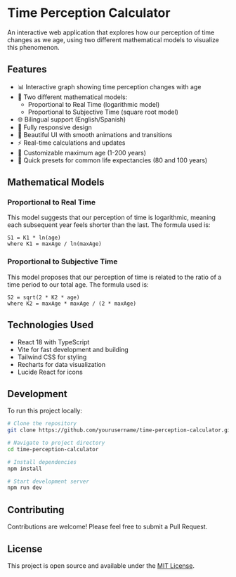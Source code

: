 # Time Perception Calculator

An interactive web application that explores how our perception of time changes as we age, using two different mathematical models to visualize this phenomenon.

## Features

- 📊 Interactive graph showing time perception changes with age
- 🔄 Two different mathematical models:
  - Proportional to Real Time (logarithmic model)
  - Proportional to Subjective Time (square root model)
- 🌐 Bilingual support (English/Spanish)
- 📱 Fully responsive design
- 🎨 Beautiful UI with smooth animations and transitions
- ⚡ Real-time calculations and updates
- 🔧 Customizable maximum age (1-200 years)
- 🎯 Quick presets for common life expectancies (80 and 100 years)

## Mathematical Models

### Proportional to Real Time
This model suggests that our perception of time is logarithmic, meaning each subsequent year feels shorter than the last. The formula used is:

```
S1 = K1 * ln(age)
where K1 = maxAge / ln(maxAge)
```

### Proportional to Subjective Time
This model proposes that our perception of time is related to the ratio of a time period to our total age. The formula used is:

```
S2 = sqrt(2 * K2 * age)
where K2 = maxAge * maxAge / (2 * maxAge)
```

## Technologies Used

- React 18 with TypeScript
- Vite for fast development and building
- Tailwind CSS for styling
- Recharts for data visualization
- Lucide React for icons

## Development

To run this project locally:

```bash
# Clone the repository
git clone https://github.com/yourusername/time-perception-calculator.git

# Navigate to project directory
cd time-perception-calculator

# Install dependencies
npm install

# Start development server
npm run dev
```

## Contributing

Contributions are welcome! Please feel free to submit a Pull Request.

## License

This project is open source and available under the [MIT License](LICENSE).